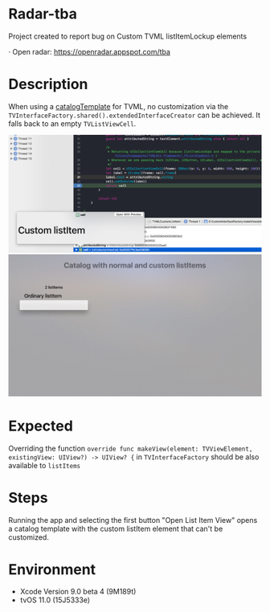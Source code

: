 # Radar-tba

Project created to report bug on Custom TVML listItemLockup elements

· Open radar: https://openradar.appspot.com/tba

# Description
When using a [catalogTemplate](https://developer.apple.com/library/content/documentation/LanguagesUtilities/Conceptual/ATV_Template_Guide/CatalogTemplate.html) for TVML, no customization via the `TVInterfaceFactory.shared().extendedInterfaceCreator` can be achieved. It falls back to an empty `TVListViewCell`.

![](cell_preview.png)
![](tvml_custom_listItem.jpg)

# Expected 
Overriding the function `override func makeView(element: TVViewElement, existingView: UIView?) -> UIView? {` in `TVInterfaceFactory` should be also available to `listItems`

# Steps

Running the app and selecting the first button "Open List Item View" opens a catalog template with the custom listItem element that can't be customized.

# Environment

- Xcode Version 9.0 beta 4 (9M189t)
- tvOS 11.0 (15J5333e)